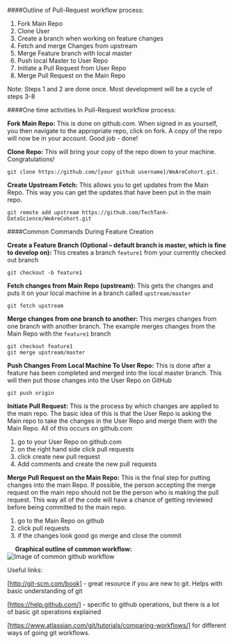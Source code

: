 ####Outline of Pull-Request workflow process:

1.	Fork Main Repo
2.	Clone User
3.	Create a branch when working on feature changes
4.	Fetch and merge Changes from upstream
5.	Merge Feature branch with local master
6.	Push local Master to User Repo
7.	Initiate a Pull Request from User Repo
8.	Merge Pull Request on the Main Repo

Note: Steps 1 and 2 are done once.  Most development will be a cycle of steps 3-8

####One time activities In Pull-Request workflow process:

**Fork Main Repo:**  This is done on github.com.  When signed in as yourself, you then navigate to the appropriate repo, click on fork.  A copy of the repo will now be in your account. Good job - done!

**Clone Repo:**  This will bring your copy of the repo down to your machine. Congratulations!

	git clone https://github.com/[your github username]/WeAreCohort.git.

**Create Upstream Fetch:**  This allows you to get updates from the Main Repo.  This way you can get the updates that have been put in the main repo.

	git remote add upstream https://github.com/TechTank-DataScience/WeAreCohort.git


####Common Commands During Feature Creation

**Create a Feature Branch (Optional – default branch is master, which is fine to develop on):** This creates a branch `feature1` from your currently checked out branch

	git checkout -b feature1

**Fetch changes from Main Repo (upstream):** This gets the changes and puts it on your local machine in a branch called `upstream/master`

	git fetch upstream

**Merge changes from one branch to another:** This merges changes from one branch with another branch.  The example merges changes from the Main Repo with the `feature1` branch

	git checkout feature1
	git merge upstream/master

**Push Changes From Local Machine To User Repo:**  This is done after a feature has been completed and merged into the local master branch.  This will then put those changes into the User Repo on GitHub

	git push origin

**Initiate Pull Request:**  This is the process by which changes are applied to the main repo.  The basic idea of this is that the User Repo is asking the Main repo to take the changes in the User Repo and merge them with the Main Repo.  All of this occurs on github.com

1.	go to your User Repo on github.com
2.	on the right hand side click pull requests
3.	click create new pull request
4.	Add comments and create the new pull requests

**Merge Pull Request on the Main Repo:**  This is the final step for putting changes into the main Repo.  If possible, the person accepting the merge request on the main repo should not be the person who is making the pull request.  This way all of the code will have a chance of getting reviewed before being committed to the main repo.

1.	go to the Main Repo on github
2.	click pull requests
3.	if the changes look good go merge and close the commit


 
**Graphical outline of common workflow:**
![Image of common github workflow](https://github.com/mlhedberg/WeAreCohort/blob/master/images/common_github_workflow.png)



Useful links:

[http://git-scm.com/book] - great resource if you are new to git.  Helps with basic understanding of git

[https://help.github.com/] - specific to github operations, but there is a lot of basic git operations explained

[https://www.atlassian.com/git/tutorials/comparing-workflows/] for different ways of going git workflows.

